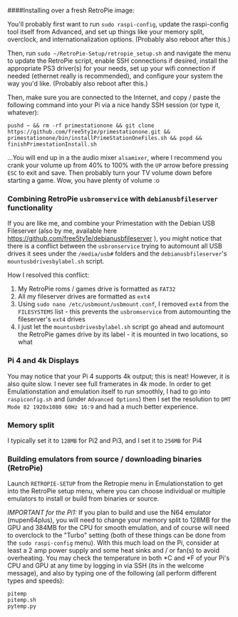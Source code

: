 ####Installing over a fresh RetroPie image:

You'll probably first want to run `sudo raspi-config`, update the raspi-config tool itself from Advanced, and set up things like your memory split, overclock, and internationalization options.  (Probably also reboot after this.)

Then, run `sudo ~/RetroPie-Setup/retropie_setup.sh` and navigate the menu to update the RetroPie script, enable SSH connections if desired, install the appropriate PS3 driver(s) for your needs, set up your wifi connection if needed (ethernet really is recommended), and configure your system the way you'd like.  (Probably also reboot after this.)

Then, make sure you are connected to the Internet, and copy / paste the following command into your Pi via a nice handy SSH session (or type it, whatever):
```
pushd ~ && rm -rf primestationone && git clone https://github.com/free5ty1e/primestationone.git && primestationone/bin/installPrimeStationOneFiles.sh && popd && finishPrimestationInstall.sh
```

...You will end up in a the audio mixer `alsamixer`, where I recommend you crank your volume up from 40% to 100% with the `UP` arrow before pressing `ESC` to exit and save.  Then probably turn your TV volume down before starting a game.  Wow, you have plenty of volume :o


### Combining RetroPie `usbromservice` with `debianusbfileserver` functionality
If you are like me, and combine your Primestation with the Debian USB Fileserver (also by me, available here https://github.com/free5ty1e/debianusbfileserver ), you might notice that there is a conflict between the `usbronservice` trying to automount all USB drives it sees under the `/media/usb#` folders and the `debianusbfileserver`'s `mountusbdrivesbylabel.sh` script.   


How I resolved this conflict: 
1) My RetroPie roms / games drive is formatted as `FAT32`
2) All my fileserver drives are formatted as `ext4`
3) Using `sudo nano /etc/usbmount/usbmount.conf`, I removed `ext4` from the `FILESYSTEMS` list - this prevents the `usbromservice` from automounting the fileserver's `ext4` drives
4) I just let the `mountusbdrivesbylabel.sh` script go ahead and automount the RetroPie games drive by its label - it is mounted in two locations, so what


### Pi 4 and 4k Displays
You may notice that your Pi 4 supports 4k output; this is neat!  However, it is also quite slow.  I never see full framerates in 4k mode.  In order to get Emulationstation and emulation itself to run smoothly, I had to go into `raspiconfig.sh` and (under `Advanced Options`) then I set the resolution to `DMT Mode 82 1920x1080 60Hz 16:9` and had a much better experience.


### Memory split
I typically set it to `128MB` for Pi2 and Pi3, and I set it to `256MB` for Pi4


### Building emulators from source / downloading binaries (RetroPie)
Launch `RETROPIE-SETUP` from the Retropie menu in Emulationstation to get into the RetroPie setup menu, where you can choose individual or multiple emulators to install or build from binaries or source.

*IMPORTANT for the Pi1:* If you plan to build and use the N64 emulator (mupen64plus), you will need to change your memory split to 128MB for the GPU and 384MB for the CPU for smooth emulation, and of course will need to overclock to the "Turbo" setting (both of these things can be done from the `sudo raspi-config` menu).  With this much load on the Pi, consider at least a 2 amp power supply and some heat sinks and / or fan(s) to avoid overheating.  You may check the temperature in both *C and *F of your Pi's CPU and GPU at any time by logging in via SSH (its in the welcome message), and also by typing one of the following (all perform different types and speeds): 
```
pitemp
pitemp.sh
pytemp.py
```
